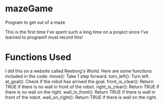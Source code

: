 # mazeGame
Program to get out of a maze

This is the first time I've spent such a long time on a project since I've learned to program!I must record this!

# Functions Used
I did this on a website called Reeborg's World. Here are some functions included in the code:
move(): Take 1 step forward.
turn_left(): Turn left.
at_goal(): Check if the robot has arrived the goal.
front_is_clear(): Return TRUE if there is no wall in front of the robot.
right_is_clear(): Return TRUE if there is no wall on the right.
wall_in_front(): Return TRUE if there is wall in front of the robot.
wall_on_right(): Return TRUE if there is wall on the right.
